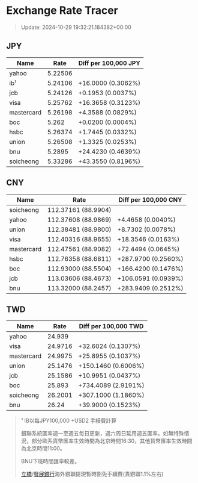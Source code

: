 # Exchange Rate Tracer

> Update: 2024-10-29 19:32:21.184382+00:00

## JPY

| Name       |    Rate | Diff per 100,000 JPY   |
|------------|---------|------------------------|
| yahoo      | 5.22506 |                        |
| ib¹        | 5.24106 | +16.0000 (0.3062%)     |
| jcb        | 5.24126 | +0.1953 (0.0037%)      |
| visa       | 5.25762 | +16.3658 (0.3123%)     |
| mastercard | 5.26198 | +4.3588 (0.0829%)      |
| boc        | 5.262   | +0.0200 (0.0004%)      |
| hsbc       | 5.26374 | +1.7445 (0.0332%)      |
| union      | 5.26508 | +1.3325 (0.0253%)      |
| bnu        | 5.2895  | +24.4230 (0.4639%)     |
| soicheong  | 5.33286 | +43.3550 (0.8196%)     |

## CNY

| Name       | Rate                | Diff per 100,000 CNY   |
|------------|---------------------|------------------------|
| soicheong  | 112.37161	(88.9904) |                        |
| yahoo      | 112.37608	(88.9869) | +4.4658 (0.0040%)      |
| union      | 112.38481	(88.9800) | +8.7302 (0.0078%)      |
| visa       | 112.40316	(88.9655) | +18.3546 (0.0163%)     |
| mastercard | 112.47561	(88.9082) | +72.4494 (0.0645%)     |
| hsbc       | 112.76358	(88.6811) | +287.9700 (0.2560%)    |
| boc        | 112.93000	(88.5504) | +166.4200 (0.1476%)    |
| jcb        | 113.03606	(88.4673) | +106.0591 (0.0939%)    |
| bnu        | 113.32000	(88.2457) | +283.9409 (0.2512%)    |

## TWD

| Name       |    Rate | Diff per 100,000 TWD   |
|------------|---------|------------------------|
| yahoo      | 24.939  |                        |
| visa       | 24.9716 | +32.6024 (0.1307%)     |
| mastercard | 24.9975 | +25.8955 (0.1037%)     |
| union      | 25.1476 | +150.1460 (0.6006%)    |
| jcb        | 25.1586 | +10.9951 (0.0437%)     |
| boc        | 25.893  | +734.4089 (2.9191%)    |
| soicheong  | 26.2001 | +307.1000 (1.1860%)    |
| bnu        | 26.24   | +39.9000 (0.1523%)     |


> ¹ IB以每JPY100,000 +USD2 手續費計算
>
> 銀聯系統匯率週一至週五每日更新，週六周日延用週五匯率。如無特殊情況，部分歐系貨幣匯率生效時間為北京時間16:30，其他貨幣匯率生效時間為北京時間11:00。
>
> BNU下班時間匯率較差。
>
> [立橋](https://www.wlbank.com.mo/uploads/ueditor/file/20181211/1544536513900230.pdf)/[發展銀行](https://www.mdb.com.mo/Service_Charges_20230728.pdf)海外銀聯提現暫時豁免手續費(貴銀聯1.1%左右)

